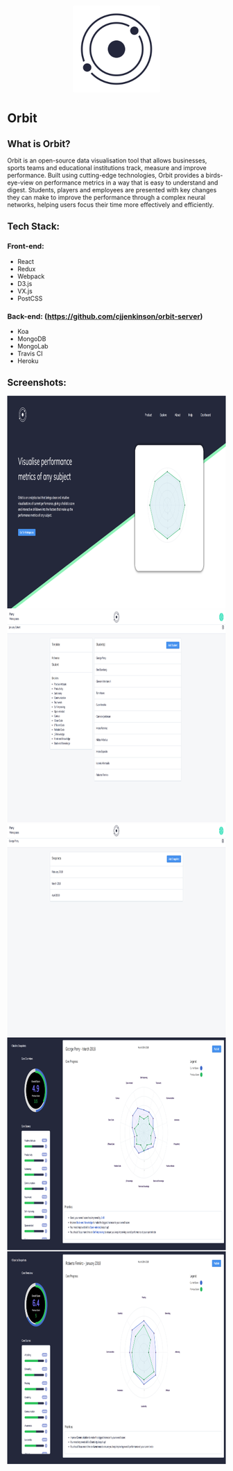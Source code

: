 <div align="center">
 <img width="200" height="200" src="./src/assets/images/orbit_logo@2x.png"></img>
</div>

# Orbit

## What is Orbit?
Orbit is an open-source data visualisation tool that allows businesses, sports teams and educational institutions track, measure and improve performance. Built using cutting-edge technologies, Orbit provides a birds-eye-view on performance metrics in a way that is easy to understand and digest. Students, players and employees are presented with key changes they can make to improve the performance through a complex neural networks, helping users focus their time more effectively and efficiently.

## Tech Stack:

### Front-end:
* React
* Redux
* Webpack
* D3.js
* VX.js
* PostCSS

### Back-end: (https://github.com/cjjenkinson/orbit-server)
* Koa
* MongoDB
* MongoLab
* Travis CI
* Heroku

## Screenshots:
<div>
    <img width="960px" height="490" src="./src/assets/screenshots/home.png"></img>
  </div>

  <div>
   <img width="960px" height="490" src="./src/assets/screenshots/dashboard.png"></img>
  </div>

  <div>
    <img width="960px" height="490" src="./src/assets/screenshots/entry.png"></img>
  </div>

  <div>
    <img width="960px" height="490" src="./src/assets/screenshots/snapshot.png"></img>
  </div>

  <div>
    <img width="960px" height="490" src="./src/assets/screenshots/snapshot-view.png"></img>
  </div>
